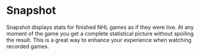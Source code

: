 # Snapshot
Snapshot displays stats for finished NHL games as if they were live. At any moment of the game you get a complete statistical picture without spoiling the result. This is a great way to enhance your experience when watching recorded games. 
